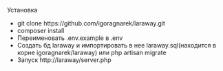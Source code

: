 Установка

<ul>
<li>git clone https://github.com/igoragnarek/laraway.git</li>
<li>composer install</li>
<li>Переименовать .env.example в .env</li>
<li>Создать бд laraway и импортировать в нее laraway.sql(находится в корне igoragnarek/laraway) или php artisan migrate</li>
<li>Запуск http://laraway/server.php</li>
</ul>
